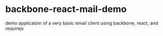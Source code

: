 # backbone-react-mail-demo
demo applicatoin of a very basic email client using backbone, react, and requirejs
